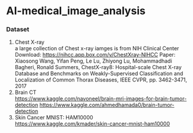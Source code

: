 # AI-medical_image_analysis

>
### Dataset
1. Chest X-ray <br>
a large collection of Chest x-ray iamges is from NIH Clinical Center
Download: https://nihcc.app.box.com/v/ChestXray-NIHCC
Paper: Xiaosong Wang, Yifan Peng, Le Lu, Zhiyong Lu, Mohammadhadi Bagheri, Ronald Summers, ChestX-ray8: Hospital-scale Chest X-ray Database and Benchmarks on Weakly-Supervised Classification and Localization of Common Thorax Diseases, IEEE CVPR, pp. 3462-3471, 2017
2. Brain CT <br>
https://www.kaggle.com/navoneel/brain-mri-images-for-brain-tumor-detection
https://www.kaggle.com/ahmedhamada0/brain-tumor-detection
3. Skin Cancer MNIST: HAM10000 <br>
https://www.kaggle.com/kmader/skin-cancer-mnist-ham10000
